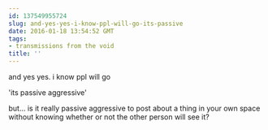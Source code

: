 ```yaml
---
id: 137549955724
slug: and-yes-yes-i-know-ppl-will-go-its-passive
date: 2016-01-18 13:54:52 GMT
tags:
- transmissions from the void
title: ''
---
```


and yes yes. i know ppl will go

'its passive aggressive'

but... is it really passive aggressive to post about a thing in your own space without knowing whether or not the other person will see it?

